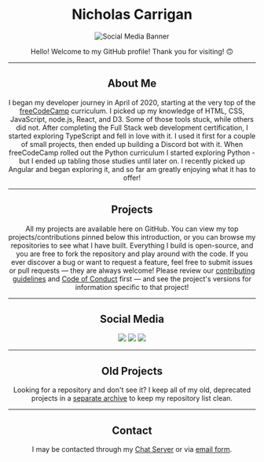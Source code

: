 <h1 align="center">Nicholas Carrigan</h1>
<p align="center">
  <img src = "./banner.png" alt= "Social Media Banner" />
</p>
<p align="center">
Hello! Welcome to my GitHub profile! Thank you for visiting! 🙃
</p>
<hr />
<h2 align="center">About Me </h2>
<p align="center">
I began my developer journey in April of 2020, starting at the very top of the <a href="https://freecodecamp.org" target="_blank" rel="noopener noreferrer">freeCodeCamp</a> curriculum. I picked up my knowledge of HTML, CSS, JavaScript, node.js, React, and D3. Some of those tools stuck, while others did not. After completing the Full Stack web development certification, I started exploring TypeScript and fell in love with it. I used it first for a couple of small projects, then ended up building a Discord bot with it. When freeCodeCamp rolled out the Python curriculum I started exploring Python - but I ended up tabling those studies until later on. I recently picked up Angular and began exploring it, and so far am greatly enjoying what it has to offer!
</p>
<hr />
<h2 align="center">Projects</h2>
<p align="center">
All my projects are available here on GitHub. You can view my top projects/contributions pinned below this introduction, or you can browse my repositories to see what I have built. Everything I build is open-source, and you are free to fork the repository and play around with the code. If you ever discover a bug or want to request a feature, feel free to submit issues or pull requests — they are always welcome! Please review our <a href="https://github.com/nhcarrigan/nhcarrigan/blob/main/CONTRIBUTING.md" target="_blank" rel="noopener noreferrer">contributing guidelines</a> and <a href="https://github.com/nhcarrigan/nhcarrigan/blob/main/CODE_OF_CONDUCT.md" target="_blank" rel="noopener noreferrer">Code of Conduct</a> first — and see the project's versions for information specific to that project!
</p>
<hr />
<h2 align="center">Social Media</h2>
<p align="center">
<a href="https://facebook.com/nhcarrigan" target="_blank" rel="noopener noreferrer"><img src="https://img.shields.io/badge/facebook-Nicholas%20Carrigan-purple?logo=facebook&color=blue" /></a>
<a href="https://linkedin.com/in/nhcarrigan" target="_blank" rel="noopener noreferrer"><img src="https://img.shields.io/badge/LinkedIn-Nicholas%20Carrigan-purple?logo=linkedin&logoColor=blue&color=blue" /></a>
<a href="https://steamcommunity.com/id/nhcarrigan" target="_blank" rel="noopener noreferrer"><img src="https://img.shields.io/badge/Steam-nhcarrigan-purple?logo=steam&logoColor=black&color=black"" /></a>
</p>
<hr />
<h2 align="center">Old Projects</h2>
<p align="center">
Looking for a repository and don't see it? I keep all of my old, deprecated projects in a <a href="https://github.com/nhcarrigan-archive" target="_blank" rel="noopener noreferrer">separate archive</a> to keep my repository list clean.
<hr />
<h2 align="center">Contact</h2>
<p align="center">
I may be contacted through my <a href="http://chat.nhcarrigan.com" target="_blank" rel="noopener noreferrer">Chat Server</a> or via <a href="https://www.nhcarrigan.com/contact" target="_blank" rel="noopener noreferrer">email form</a>.
</p>
